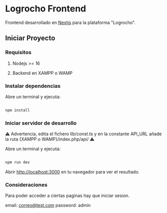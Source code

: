 # Logrocho Frontend

Frontend desarrollado en [Nextjs](https://nextjs.org/) para la plataforma "Logrocho".

## Iniciar Proyecto

### Requisitos

1. Nodejs >= 16

2. Backend en XAMPP o WAMP

### Instalar dependencias

Abre un terminal y ejecuta:

```bash

npm install

```

### Iniciar servidor de desarrollo

⚠️ Advertencia, edita el fichero lib/const.ts y en la constante API_URL añade la ruta {XAMPP o WAMP}/index.php/api/ ⚠️

Abre un terminal y ejecuta:

```bash

npm run dev

```

Abrir [http://localhost:3000](http://localhost:3000) en tu navegador para ver el resultado.


### Consideraciones

Para poder acceder a ciertas paginas hay que iniciar sesion.

email: correo@test.com
password: admin